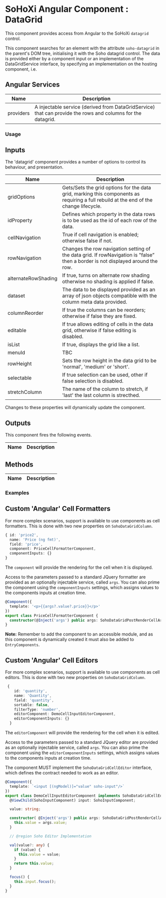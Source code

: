 # SoHoXi Angular Component : DataGrid

This component provides access from Angular to the SoHoXi `datagrid` control.

This component searches for an element with the attribute `soho-datagrid` in the parent's DOM tree, initialising it with
the Soho datagrid control.  The data is provided either by a component input or an implementation
of the DataGridService interface, by specifying an implementation on the hosting component, i.e.

## Angular Services

| Name | Description |
| --- | --- |
| providers | A injectable service (derived from DataGridService) that can provide the rows and columns for the datagrid. |

### Usage

## Inputs

The 'datagrid' component provides a number of options to control its behaviour, and presentation.

| Name | Description |
| --- | --- |
| gridOptions | Gets/Sets the grid options for the data grid, marking this components as requiring a full rebuild at the end of the change lifecycle. |
| idProperty | Defines which property in the data rows is to be used as the id of each row of the data. |
| cellNavigation | True if cell navigation is enabled; otherwise false if not. |
| rowNavigation | Changes the row navigation setting of the data grid. If rowNavigation is "false” then a border is not displayed around the row. |
| alternateRowShading | If true, turns on alternate row shading otherwise no shading is applied if false. |
| dataset | The data to be displayed provided as an array of json objects compatible with the column meta data provided. |
| columnReorder | If true the columns can be reorders; otherwise if false they are fixed. |
| editable | If true allows editing of cells in the data grid, otherwise if false editing is disabled. |
| isList | If true, displays the grid like a list. |
| menuId | TBC |
| rowHeight | Sets the row height in the data grid to be 'normal', 'medium' or 'short'. |
| selectable | If true selection can be used, other if false selection is disabled. |
| stretchColumn| The name of the column to stretch, if 'last' the last column is strecthed. |

Changes to these properties will dynamically update the component.

## Outputs

This component fires the following events.

| Name | Description |
| --- | --- |

## Methods

| Name | Description |
| --- | --- |

### Examples

## Custom 'Angular' Cell Formatters

For more complex scenarios, support is available to use components as cell formatters.  This is done with two new properties on `SohoDataGridColumn`.

```typescript
{ id: 'price2',
  name: 'Price (ng fmt)',
  field: 'price',
  component: PriceCellFormatterComponent,
  componentInputs: {}
}
```

The `component` will provide the rendering for the cell when it is displayed.

Access to the parameters passed to a standard JQuery formatter are provided as an optionally injectable service, called `args`.
You can also prime the component using the `componentInputs` settings, which assigns values to the components inputs at creation time.

```typescript
@Component({
  template: '<p>{{args?.value?.price}}</p>'
})
export class PriceCellFormatterComponent {
  constructor(@Inject('args') public args: SohoDataGridPostRenderCellArgs) {}
}
```

**Note:** Remember to add the component to an accessible module, and as this component is dynamically created it must also be added to `EntryComponents`.

## Custom 'Angular' Cell Editors

For more complex scenarios, support is available to use components as cell editors.  This is done with two new properties on `SohoDataGridColumn`.

```typescript
 {
    id: 'quantity',
    name: 'Quantity',
    field: 'quantity',
    sortable: false,
    filterType: 'number',
    editorComponent: DemoCellInputEditorComponent,
    editorComponentInputs: {}
  }
  ```

The `editorComponent` will provide the rendering for the cell when it is edited.

Access to the parameters passed to a standard JQuery editor are provided as an optionally injectable service, called `args`.  You can also prime the component using the `editorComponentInputs` settings, which assigns values to the components inputs at creation time.

The component MUST implement the `SohoDataGridCellEditor` interface, which defines the contract needed to work as an editor.

```typescript
@Component({
  template: `<input [(ngModel)]="value" soho-input"/>`
})
export class DemoCellInputEditorComponent implements SohoDataGridCellEditor {
  @ViewChild(SohoInputComponent) input: SohoInputComponent;

  value: string;

  constructor( @Inject('args') public args: SohoDataGridPostRenderCellArgs) {
    this.value = args.value;
  }

  // @region Soho Editor Implementation

  val(value?: any) {
    if (value) {
      this.value = value;
    }
    return this.value;
  }

  focus() {
    this.input.focus();
  }
}
```
